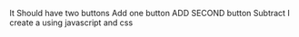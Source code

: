 It Should have two buttons Add one button ADD SECOND button Subtract 
I create a using javascript and css
